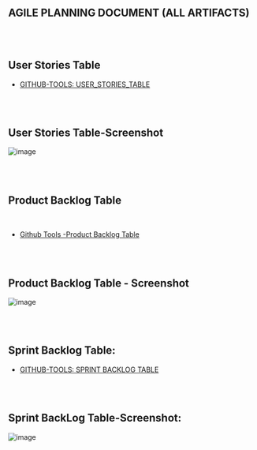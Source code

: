 ## AGILE PLANNING DOCUMENT (ALL ARTIFACTS)

<br>
<br>

## User Stories Table
- [GITHUB-TOOLS: USER_STORIES_TABLE](https://github.com/users/Wareezy/projects/9)
<br>
<br>

## User Stories Table-Screenshot
![image](https://github.com/user-attachments/assets/07fd4ac5-589a-463e-bee4-df571169344a)

<br>
<br>

## Product Backlog Table
<br>

- [Github Tools -Product Backlog Table](https://github.com/users/Wareezy/projects/9/views/1)
<br>
<br>

## Product Backlog Table - Screenshot

![image](https://github.com/user-attachments/assets/7a45eebd-ce8e-4bfe-b28d-7181ae556abf)

<br>
<br>

## Sprint Backlog Table:

- [GITHUB-TOOLS: SPRINT BACKLOG TABLE](https://github.com/users/Wareezy/projects/10)
<br>
<br>

## Sprint BackLog Table-Screenshot:

![image](https://github.com/user-attachments/assets/f2d99c41-a915-419e-bfd6-01cce098a4f6)
